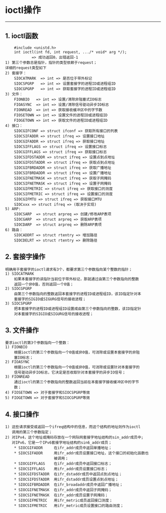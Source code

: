 # **ioctl操作**
***


## **1. ioctl函数**
        #include <unistd.h>
        int ioctl(int fd, int request, .../* void* arg */);
                => 成功返回0，出错返回-1
    1) 第三个参数总是指针，指针的类型依赖于request；
    详细的request类型如下
    2) 套接字：
        SIOCATMARK  => int => 是否位于带外标记
        SIOCSPGRP   => int => 设置套接字的进程ID或进程组ID
        SIOCGPGRP   => int => 获取套接字的进程ID或进程组ID
    3) 文件：
        FIONBIO   => int => 设置/清除非阻塞式IO标志
        FIOASYNC  => int => 设置/清除信号驱动异步IO标志
        FIONREAD  => int => 获取接收缓冲区中的字节数
        FIOSETOWN => int => 设置文件的进程ID或进程组ID
        FIOGETOWN => int => 获取文件的进程ID或进程组ID
    4) 接口：
        SIOCGIFCONF => struct ifconf => 获取所有接口的列表
        SIOCSIFADDR => struct ifreq => 设置接口地址
        SIOCGIFADDR => struct ifreq => 获取接口地址
        SIOCSIFFLAGS => struct ifreq => 设置接口标志
        SIOCGIFFLAGS => struct ifreq => 获取接口标志
        SIOCSIFDSTADDR => struct ifreq => 设置点到点地址
        SIOCGIFDSTADDR => struct ifreq => 获取点到点地址
        SIOCGIFBRDADDR => struct ifreq => 获取广播地址
        SIOCSIFBRDADDR => struct ifreq => 设置广播地址
        SIOCGIFNETMASK => struct ifreq => 获取子网掩码
        SIOCSIFNETMASK => struct ifreq => 设置子网掩码
        SIOCGIFMETRIC => struct ifreq => 获取接口的测度
        SIOCSIFMETRIC => struct ifreq => 设置接口的测度
        SIOCGIFMTU => struct ifreq => 获取接口MTU
        SIOCxxx => struct ifreq => (取决于实现)
    5) ARP:
        SIOCSARP  => struct arpreq => 创建/修改ARP表项
        SIOCGARP  => struct arpreq => 获取ARP表项
        SIOCDARP  => struct arpreq => 删除ARP表项
    6) 路由：
        SIOCADDRT => struct rtentry => 增加路径
        SIOCDELRT => struct rtentry => 删除路径


## **2. 套接字操作**
    明确用于套接字的ioctl请求有3个，都要求第三个参数指向某个整数的指针；
    1) SIOCATMARK
        如果本套接字的读指针当前位于带外标记，那就通过由第三个参数指向的整数
        返回一个非0值，否则返回一个0值；
    2) SIOCGPGRP
        由第三个参数指向的整数返回本套接字的进程ID或进程组ID，该ID指定针对本
        套接字的SIGIO或SIGURG信号的接收进程；
    3) SIOCSPGRP
        把本套接字的进程ID或进程组ID设置成由第三个参数指向的整数，该ID指定针
        对本套接字的SIGIO或SIGURG信号的接收进程；


## **3. 文件操作**
    要求ioctl的第3个参数指向一个整数：
    1) FIONBIO
        根据ioctl的第三个参数指向一个0值或非0值，可消除或设置本套接字的非阻
        塞IO标志；
    2) FIOASYNC
        根据ioctl的第三个参数指向一个0值或非0值，可消除或设置针对本套接字的
        信号驱动异步IO标志，它决定是否收取针对本套接字的异步IO信号；
    3) FIONREAD
        通过ioctl的第三个参数指向的整数返回当前在本套接字接收缓冲区中的字节
        数；
    4) FIOSETOWN => 对于套接字和SIOCSPGRP等效
    5) FIOGETOWN => 对于套接字和SIOCGPGRP等效


## **4. 接口操作**
    1) 这些请求接受或返回一个ifreq结构中的信息，而这个结构的地址则作为ioctl
       调用的第三个参数指定；
    2) 对IPv4，这个地址或掩码存放在一个网际网套接字地址结构的sin_addr成员中;
       对IPv6，它是一个IPv6套接字地址结构的sin6_addr成员；
        * SIOCGIFADDR     在ifr_addr成员中返回单播地址；
        * SIOCSIFADDR     用ifr_addr成员设置接口地址，这个接口的初始化函数也
                          被调用；
        * SIOCGIFFLAGS    在ifr_addr成员中返回接口标志；
        * SIOCSIFFLAGS    用ifr_addr成员设置接口标志；
        * SIOCGIFDSTADDR  在ifr_dstaddr成员中返回点到点地址；
        * SIOCSIFDSTADDR  用ifr_dstaddr成员设置点到点地址；
        * SIOCGIFBRDADDR  在ifr_broadaddr成员中返回广播地址；
        * SIOCGIFNETMASK  在ifr_addr成员中返回子网掩码；
        * SIOCSIFNETMASK  在ifr_addr成员设置子网掩码；
        * SIOCGIFMETRIC   用ifr_metric成员返回接口测度；
        * SIOCSIFMETRIC   用ifr_metric成员设置接口的路由测度；
